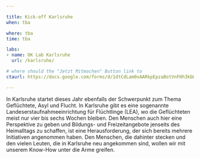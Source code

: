 ```yaml
---

title: Kick-off Karlsruhe
when: tba

where: tba
time: tba

labs:
- name: OK Lab Karlsruhe
  url: /karlsruhe/

# where should the "Jetzt Mitmachen" Button link to
ctaurl: https://docs.google.com/forms/d/1dtCdLam0xAARkpEpzaBotVnFHh3kbWbvy-CxpdnQ9Y0/viewform

---
```


In Karlsruhe startet dieses Jahr ebenfalls der Schwerpunkt zum Thema Geflüchtete, Asyl und Flucht. In Karlsruhe gibt es eine sogenannte Landeserstaufnahmeeinrichtung für Flüchtlinge (LEA), wo die Geflüchteten meist nur vier bis sechs Wochen bleiben. Den Menschen auch hier eine Perspektive zu geben und Bildungs- und Freizeitangebote jenseits des Heimalltags zu schaffen, ist eine Herausforderung, der sich bereits mehrere Initiativen angenommen haben. 
Den Menschen, die dahinter stecken und den vielen Leuten, die in Karlsruhe neu angekommen sind, wollen wir mit unserem Know-How unter die Arme greifen. 
